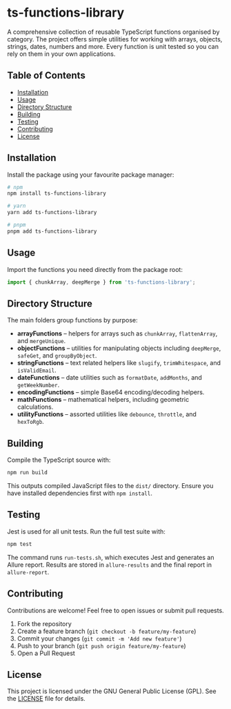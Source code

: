 # ts-functions-library

A comprehensive collection of reusable TypeScript functions organised by category. The project offers simple utilities for working with arrays, objects, strings, dates, numbers and more. Every function is unit tested so you can rely on them in your own applications.

## Table of Contents
- [Installation](#installation)
- [Usage](#usage)
- [Directory Structure](#directory-structure)
- [Building](#building)
- [Testing](#testing)
- [Contributing](#contributing)
- [License](#license)

## Installation
Install the package using your favourite package manager:

```bash
# npm
npm install ts-functions-library

# yarn
yarn add ts-functions-library

# pnpm
pnpm add ts-functions-library
```

## Usage
Import the functions you need directly from the package root:

```ts
import { chunkArray, deepMerge } from 'ts-functions-library';
```

## Directory Structure
The main folders group functions by purpose:

- **arrayFunctions** – helpers for arrays such as `chunkArray`, `flattenArray`, and `mergeUnique`.
- **objectFunctions** – utilities for manipulating objects including `deepMerge`, `safeGet`, and `groupByObject`.
- **stringFunctions** – text related helpers like `slugify`, `trimWhitespace`, and `isValidEmail`.
- **dateFunctions** – date utilities such as `formatDate`, `addMonths`, and `getWeekNumber`.
- **encodingFunctions** – simple Base64 encoding/decoding helpers.
- **mathFunctions** – mathematical helpers, including geometric calculations.
- **utilityFunctions** – assorted utilities like `debounce`, `throttle`, and `hexToRgb`.

## Building
Compile the TypeScript source with:

```bash
npm run build
```

This outputs compiled JavaScript files to the `dist/` directory. Ensure you have installed dependencies first with `npm install`.

## Testing
Jest is used for all unit tests. Run the full test suite with:

```bash
npm test
```

The command runs `run-tests.sh`, which executes Jest and generates an Allure report. Results are stored in `allure-results` and the final report in `allure-report`.

## Contributing
Contributions are welcome! Feel free to open issues or submit pull requests.

1. Fork the repository
2. Create a feature branch (`git checkout -b feature/my-feature`)
3. Commit your changes (`git commit -m 'Add new feature'`)
4. Push to your branch (`git push origin feature/my-feature`)
5. Open a Pull Request

## License

This project is licensed under the GNU General Public License (GPL). See the [LICENSE](LICENSE) file for details.
